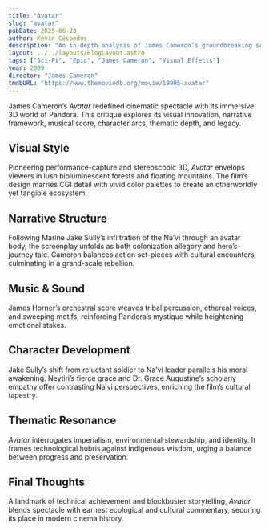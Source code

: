 ```yaml
---
title: "Avatar"
slug: "avatar"
pubDate: 2025-06-23
author: Kevin Céspedes
description: "An in-depth analysis of James Cameron’s groundbreaking sci-fi epic, Avatar."
layout: ../../layouts/BlogLayout.astro
tags: ["Sci-Fi", "Epic", "James Cameron", "Visual Effects"]
year: 2009
director: "James Cameron"
tmdbURL: "https://www.themoviedb.org/movie/19995-avatar"
---
```

James Cameron’s _Avatar_ redefined cinematic spectacle with its immersive 3D world of Pandora. This critique explores its visual innovation, narrative framework, musical score, character arcs, thematic depth, and legacy.

## Visual Style

Pioneering performance-capture and stereoscopic 3D, _Avatar_ envelops viewers in lush bioluminescent forests and floating mountains. The film’s design marries CGI detail with vivid color palettes to create an otherworldly yet tangible ecosystem.

## Narrative Structure

Following Marine Jake Sully’s infiltration of the Na’vi through an avatar body, the screenplay unfolds as both colonization allegory and hero’s-journey tale. Cameron balances action set-pieces with cultural encounters, culminating in a grand-scale rebellion.

## Music & Sound

James Horner’s orchestral score weaves tribal percussion, ethereal voices, and sweeping motifs, reinforcing Pandora’s mystique while heightening emotional stakes.

## Character Development

Jake Sully’s shift from reluctant soldier to Na’vi leader parallels his moral awakening. Neytiri’s fierce grace and Dr. Grace Augustine’s scholarly empathy offer contrasting Na’vi perspectives, enriching the film’s cultural tapestry.

## Thematic Resonance

_Avatar_ interrogates imperialism, environmental stewardship, and identity. It frames technological hubris against indigenous wisdom, urging a balance between progress and preservation.

## Final Thoughts

A landmark of technical achievement and blockbuster storytelling, _Avatar_ blends spectacle with earnest ecological and cultural commentary, securing its place in modern cinema history.
